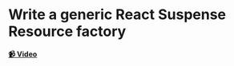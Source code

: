 # Write a generic React Suspense Resource factory

**[📹 Video](https://egghead.io/lessons/react-course-intro)**
